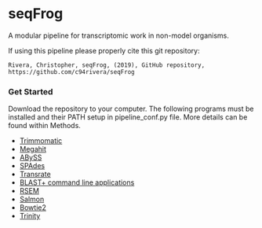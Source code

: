 # seqFrog

A modular pipeline for transcriptomic work in non-model organisms.

If using this pipeline please properly cite this git repository:

`Rivera, Christopher, seqFrog, (2019), GitHub repository, https://github.com/c94rivera/seqFrog`


### Get Started
Download the repository to your computer. The following programs must be installed and their PATH setup in pipeline_conf.py file. More details can be found within Methods.

* [Trimmomatic](http://www.usadellab.org/cms/?page=trimmomatic)
* [Megahit](https://github.com/voutcn/megahit)
* [ABySS](http://www.bcgsc.ca/platform/bioinfo/software/abyss)
* [SPAdes](http://cab.spbu.ru/software/spades/)
* [Transrate](http://hibberdlab.com/transrate/)
* [BLAST+ command line applications](https://www.ncbi.nlm.nih.gov/books/NBK279671/)
* [RSEM](https://deweylab.github.io/RSEM/)
* [Salmon](https://combine-lab.github.io/salmon/)
* [Bowtie2](http://bowtie-bio.sourceforge.net/bowtie2/index.shtml)
* [Trinity](https://github.com/trinityrnaseq/trinityrnaseq/wiki)

